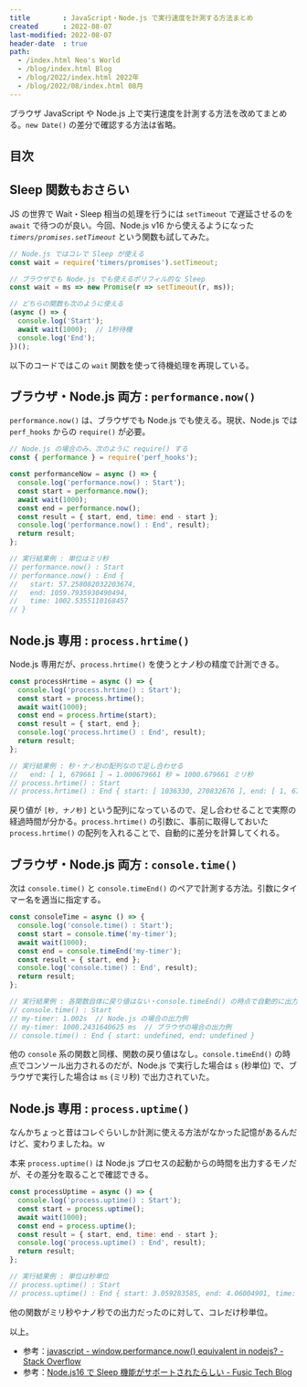 ```yaml
---
title        : JavaScript・Node.js で実行速度を計測する方法まとめ
created      : 2022-08-07
last-modified: 2022-08-07
header-date  : true
path:
  - /index.html Neo's World
  - /blog/index.html Blog
  - /blog/2022/index.html 2022年
  - /blog/2022/08/index.html 08月
---
```


ブラウザ JavaScript や Node.js 上で実行速度を計測する方法を改めてまとめる。`new Date()` の差分で確認する方法は省略。

## 目次

## Sleep 関数もおさらい

JS の世界で Wait・Sleep 相当の処理を行うには `setTimeout` で遅延させるのを `await` で待つのが良い。今回、Node.js v16 から使えるようになった *`timers/promises.setTimeout`* という関数も試してみた。

```javascript
// Node.js ではコレで Sleep が使える
const wait = require('timers/promises').setTimeout;

// ブラウザでも Node.js でも使えるポリフィル的な Sleep
const wait = ms => new Promise(r => setTimeout(r, ms));

// どちらの関数も次のように使える
(async () => {
  console.log('Start');
  await wait(1000);  // 1秒待機
  console.log('End');
})();
```

以下のコードではこの `wait` 関数を使って待機処理を再現している。

## ブラウザ・Node.js 両方 : `performance.now()`

`performance.now()` は、ブラウザでも Node.js でも使える。現状、Node.js では `perf_hooks` からの `require()` が必要。

```javascript
// Node.js の場合のみ、次のように require() する
const { performance } = require('perf_hooks');

const performanceNow = async () => {
  console.log('performance.now() : Start');
  const start = performance.now();
  await wait(1000);
  const end = performance.now();
  const result = { start, end, time: end - start };
  console.log('performance.now() : End', result);
  return result;
};

// 実行結果例 : 単位はミリ秒
// performance.now() : Start
// performance.now() : End {
//   start: 57.258082032203674,
//   end: 1059.7935930490494,
//   time: 1002.5355110168457
// }
```

## Node.js 専用 : `process.hrtime()`

Node.js 専用だが、`process.hrtime()` を使うとナノ秒の精度で計測できる。

```javascript
const processHrtime = async () => {
  console.log('process.hrtime() : Start');
  const start = process.hrtime();
  await wait(1000);
  const end = process.hrtime(start);
  const result = { start, end };
  console.log('process.hrtime() : End', result);
  return result;
};

// 実行結果例 : 秒・ナノ秒の配列なので足し合わせる
//   end: [ 1, 679661 ] → 1.000679661 秒 = 1000.679661 ミリ秒
// process.hrtime() : Start
// process.hrtime() : End { start: [ 1036330, 270832676 ], end: [ 1, 679661 ] }
```

戻り値が `[秒, ナノ秒]` という配列になっているので、足し合わせることで実際の経過時間が分かる。`process.hrtime()` の引数に、事前に取得しておいた `process.hrtime()` の配列を入れることで、自動的に差分を計算してくれる。

## ブラウザ・Node.js 両方 : `console.time()`

次は `console.time()` と `console.timeEnd()` のペアで計測する方法。引数にタイマー名を適当に指定する。

```javascript
const consoleTime = async () => {
  console.log('console.time() : Start');
  const start = console.time('my-timer');
  await wait(1000);
  const end = console.timeEnd('my-timer');
  const result = { start, end };
  console.log('console.time() : End', result);
  return result;
};

// 実行結果例 : 各関数自体に戻り値はない・console.timeEnd() の時点で自動的に出力される
// console.time() : Start
// my-timer: 1.002s  // Node.js の場合の出力例
// my-timer: 1000.2431640625 ms  // ブラウザの場合の出力例
// console.time() : End { start: undefined, end: undefined }
```

他の `console` 系の関数と同様、関数の戻り値はなし。`console.timeEnd()` の時点でコンソール出力されるのだが、Node.js で実行した場合は `s` (秒単位) で、ブラウザで実行した場合は `ms` (ミリ秒) で出力されていた。

## Node.js 専用 : `process.uptime()`

なんかちょっと昔はコレぐらいしか計測に使える方法がなかった記憶があるんだけど、変わりましたね。ｗ

本来 `process.uptime()` は Node.js プロセスの起動からの時間を出力するモノだが、その差分を取ることで確認できる。

```javascript
const processUptime = async () => {
  console.log('process.uptime() : Start');
  const start = process.uptime();
  await wait(1000);
  const end = process.uptime();
  const result = { start, end, time: end - start };
  console.log('process.uptime() : End', result);
  return result;
};

// 実行結果例 : 単位は秒単位
// process.uptime() : Start
// process.uptime() : End { start: 3.059283585, end: 4.06004901, time: 1.000765425 }
```

他の関数がミリ秒やナノ秒での出力だったのに対して、コレだけ秒単位。

以上。

- 参考：[javascript - window.performance.now() equivalent in nodejs? - Stack Overflow](https://stackoverflow.com/questions/23003252/window-performance-now-equivalent-in-nodejs)
- 参考：[Node.js16 で Sleep 機能がサポートされたらしい - Fusic Tech Blog](https://tech.fusic.co.jp/posts/2021-09-09-2021-09-09-node16-sleep/)
